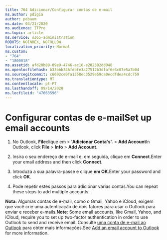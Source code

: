 ```yaml
---
title: 764 Adicionar/Configurar contas de e-mail
ms.author: pdigia
author: pebaum
ms.date: 04/21/2020
ms.audience: ITPro
ms.topic: article
ms.service: o365-administration
ROBOTS: NOINDEX, NOFOLLOW
localization_priority: Normal
ms.custom:
- "764"
- "1800018"
ms.assetid: afd20b89-09e9-4746-ac16-e282382dd948
ms.openlocfilehash: b33bbb346fdbfe3a27512b3dfaf6e3c07e5a7b04
ms.sourcegitcommit: c6692ce0fa1358ec3529e59ca0ecdfdea4cdc759
ms.translationtype: MT
ms.contentlocale: pt-PT
ms.lasthandoff: 09/14/2020
ms.locfileid: "47663596"
---
```

# <a name="set-up-email-accounts"></a><span data-ttu-id="2c0c0-102">Configurar contas de e-mail</span><span class="sxs-lookup"><span data-stu-id="2c0c0-102">Set up email accounts</span></span>

1. <span data-ttu-id="2c0c0-103">No Outlook, **File**clique em  >  **'Adicionar Conta's'.**  >  **Add Account**</span><span class="sxs-lookup"><span data-stu-id="2c0c0-103">In Outlook, click **File** > **Info** > **Add Account**.</span></span>

2. <span data-ttu-id="2c0c0-104">Insira o seu endereço de e-mail e, em seguida, clique em **Connect**.</span><span class="sxs-lookup"><span data-stu-id="2c0c0-104">Enter your email address and then click **Connect**.</span></span>

3. <span data-ttu-id="2c0c0-105">Introduza a sua palavra-passe e clique **em OK**.</span><span class="sxs-lookup"><span data-stu-id="2c0c0-105">Enter your password and click **OK**.</span></span>

4. <span data-ttu-id="2c0c0-106">Pode repetir estes passos para adicionar várias contas.</span><span class="sxs-lookup"><span data-stu-id="2c0c0-106">You can repeat these steps to add multiple accounts.</span></span>

<span data-ttu-id="2c0c0-107">**Nota:** Algumas contas de e-mail, como o Gmail, Yahoo e iCloud, exigem que você crie uma autenticação de dois fatores para usar o Outlook para enviar e receber e-mails.</span><span class="sxs-lookup"><span data-stu-id="2c0c0-107">**Note**: Some email accounts, like Gmail, Yahoo, and iCloud, require you to set up two-factor authentication in order to use Outlook to send and receive email.</span></span> <span data-ttu-id="2c0c0-108">Consulte [uma conta de e-mail ao Outlook](https://support.office.com/article/6e27792a-9267-4aa4-8bb6-c84ef146101b.aspx) para obter mais informações.</span><span class="sxs-lookup"><span data-stu-id="2c0c0-108">See [Add an email account to Outlook](https://support.office.com/article/6e27792a-9267-4aa4-8bb6-c84ef146101b.aspx) for more information.</span></span>
  